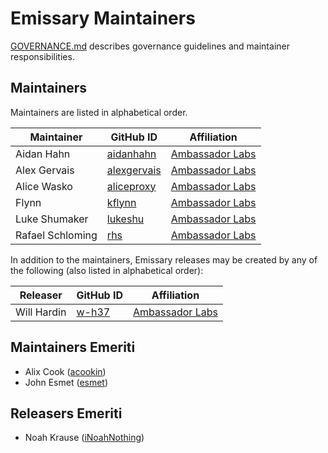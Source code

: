 # Emissary Maintainers

[GOVERNANCE.md](https://github.com/emissary-ingress/community/blob/main/GOVERNANCE.md)
describes governance guidelines and maintainer responsibilities.

## Maintainers

Maintainers are listed in alphabetical order.

| Maintainer | GitHub ID | Affiliation |
| ---------- | --------- | ----------- |
| Aidan Hahn | [aidanhahn](https://github.com/aidanhahn) | [Ambassador Labs](https://www.github.com/datawire/) |
| Alex Gervais | [alexgervais](https://github.com/alexgervais) | [Ambassador Labs](https://www.github.com/datawire/) |
| Alice Wasko | [aliceproxy](https://github.com/aliceproxy) | [Ambassador Labs](https://www.github.com/datawire/) |
| Flynn | [kflynn](https://github.com/kflynn) | [Ambassador Labs](https://www.github.com/datawire/) |
| Luke Shumaker | [lukeshu](https://github.com/lukeshu) | [Ambassador Labs](https://www.github.com/datawire/) |
| Rafael Schloming | [rhs](https://github.com/rhs) | [Ambassador Labs](https://www.github.com/datawire/) |

In addition to the maintainers, Emissary releases may be created by any 
of the following (also listed in alphabetical order):

| Releaser | GitHub ID | Affiliation |
| -------- | --------- | ----------- |
| Will Hardin | [w-h37](https://github.com/w-h37) | [Ambassador Labs](https://www.github.com/datawire/) |

## Maintainers Emeriti

* Alix Cook  ([acookin](https://github.com/acookin))
* John Esmet ([esmet](https://github.com/esmet))

## Releasers Emeriti

* Noah Krause ([iNoahNothing](https://github.com/iNoahNothing))

